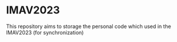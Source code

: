 # IMAV2023
This repository aims to storage the personal code which used in the IMAV2023 (for synchronization)
